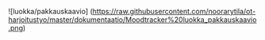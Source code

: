 ![luokka/pakkauskaavio]
(https://raw.githubusercontent.com/noorarytila/ot-harjoitustyo/master/dokumentaatio/Moodtracker%20luokka_pakkauskaavio.png)
